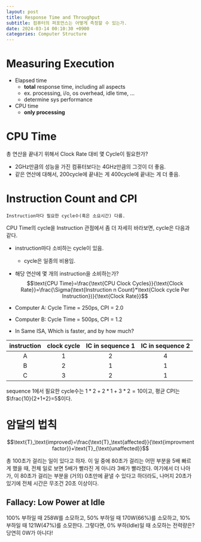 ```yaml
---
layout: post
title: Response Time and Throughput
subtitle: 컴퓨터의 퍼포먼스는 어떻게 측정할 수 있는가.
date: 2024-03-14 00:10:30 +0900
categories: Computer Structure
---
```

# Measuring Execution
- Elapsed time
	- **total** response time, including all aspects
	- ex. processing, i/o, os overhead, idle time, ...
	- determine sys performance
- CPU time
	- **only processing**

# CPU Time

총 연산을 끝내기 위해서 Clock Rate 대비 몇 Cycle이 필요한가?
- 2GHz만큼의 성능을 가진 컴퓨터보다는 4GHz만큼의 그것이 더 좋음.
- 같은 연산에 대해서, 200cycle에 끝내는 게 400cycle에 끝내는 게 더 좋음.

# Instruction Count and CPI
	Instruction마다 필요한 cycle수(혹은 소요시간) 다름.

CPU Time의 cycle을 Instruction 관점에서 좀 더 자세히 바라보면, cycle은 다음과 같다.
- instruction마다 소비하는 cycle이 있음.
	- cycle은 일종의 비용임.
- 해당 연산에 몇 개의 instruction을 소비하는가?
$$\text{CPU Time}=\frac{\text{CPU Clock Cycles}}{\text{Clock Rate}}=\frac{\Sigma(\text{Instruction n Count}*\text{Clock cycle Per Instruction})}{\text{Clock Rate}}$$

- Computer A: Cycle Time = 250ps, CPI = 2.0
- Computer B: Cycle Time = 500ps, CPI = 1.2
- In Same ISA, Which is faster, and by how much?

| instruction | clock cycle | IC in sequence 1 | IC in sequence 2 |
| :---------: | :---------: | :--------------: | :--------------: |
|      A      |      1      |        2         |        4         |
|      B      |      2      |        1         |        1         |
|      C      |      3      |        2         |        1         |

sequence 1에서 필요한 cycle수는 $1*2+2*1+3*2=10$이고, 평균 CPI는 $\frac{10}{2+1+2}=5$이다.


# 암달의 법칙
$$\text{T}_\text{improved}=\frac{\text{T}_\text{affected}}{\text{improvment factor}}+\text{T}_{\text{unaffected}}$$

총 100초가 걸리는 일이 있다고 하자. 이 일 중에 80초가 걸리는 어떤 부분을 5배 빠르게 했을 때, 전체 일로 보면 5배가 빨라진 게 아니라 3배가 빨라졌다. 여기에서 더 나아가, 이 80초가 걸리는 부분을 (거의) 0초만에 끝낼 수 있다고 하더라도, 나머지 20초가 있기에 전체 시간은 무조건 20초 이상이다.

## Fallacy: Low Power at Idle

100% 부하일 때 258W를 소모하고, 50% 부하일 때 170W(66%)를 소모하고, 10% 부하일 때 121W(47%)를 소모한다. 그렇다면, 0% 부하(Idle)일 때 소모하는 전력량은? 당연히 0W가 아니다!
